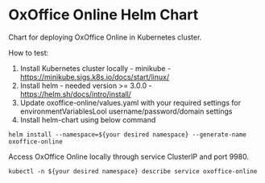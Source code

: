 # OxOffice Online Helm Chart

Chart for deploying OxOffice Online in Kubernetes cluster.</br>

How to test:
  1. Install Kubernetes cluster locally - minikube - https://minikube.sigs.k8s.io/docs/start/linux/
  2. Install helm - needed version >= 3.0.0 - https://helm.sh/docs/intro/install/
  3. Update oxoffice-online/values.yaml with your required settings for environmentVariablesLool 
  username/password/domain settings
  4. Install helm-chart using below command

```
helm install --namespace=${your desired namespace} --generate-name oxoffice-online
```

Access OxOffice Online locally through service ClusterIP and port 9980.

```
kubectl -n ${your desired namespace} describe service oxoffice-online
```